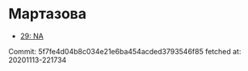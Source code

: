 # Мартазова
- [29: NA](29.md)

Commit: 5f7fe4d04b8c034e21e6ba454acded3793546f85
 fetched at: 20201113-221734
